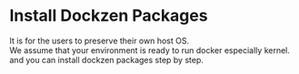 # Install Dockzen Packages #
It is for the users to preserve their own host OS.  
We assume that your environment is ready to run docker especially kernel. and you can install dockzen packages step by step.


